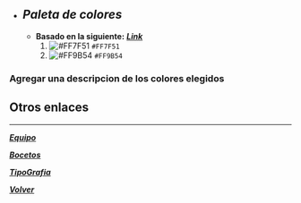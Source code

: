 + ## _Paleta de colores_
    - __Basado en la siguiente:__ [___Link___](https://coolors.co/ff7f51-ff9b54)
        1. ![#FF7F51](https://via.placeholder.com/15/FF7F51/000000?text=+) `#FF7F51`
        2. ![#FF9B54](https://via.placeholder.com/15/FF9B54/000000?text=+) `#FF9B54`
        
### Agregar una descripcion de los colores elegidos 



## __Otros enlaces__
___
        
        

[***Equipo***](https://github.com/jerebustos/Grupo-7-FullHouse/blob/master/Equipo.md)

[***Bocetos***](bocetos.md)

[***TipoGrafia***](tipografia.md)

[***Volver***](https://github.com/jerebustos/Grupo-7-FullHouse)

   
  
